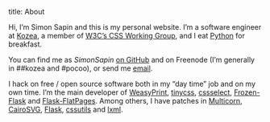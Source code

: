 title: About

Hi, I’m Simon Sapin and this is my personal website. I’m a software engineer at
[Kozea](http://kozea.fr), a member of [W3C’s CSS Working Group](
http://www.w3.org/Style/CSS/),
and I eat [Python](http://python.org/) for breakfast.

You can find me as *SimonSapin* [on GitHub](https://github.com/SimonSapin)
and on Freenode (I’m generally in ##kozea and #pocoo), or send me
<a href="&#109;&#97;&#105;&#108;&#116;&#111;&#58;simon&#64;exyr.org">email</a>.

I hack on free / open source software both in my “day time” job and on my
own time.
I’m the main developer of
[WeasyPrint](http://weasyprint.org),
[tinycss](http://packages.python.org/tinycss/),
[cssselect](http://packages.python.org/cssselect/),
[Frozen-Flask](http://packages.pyton.org/Frozen-Flask/) and
[Flask-FlatPages](http://packages.python.org/Flask-FlatPages/).
Among others, I have patches in
[Multicorn](http://multicorn.org/),
[CairoSVG](http://cairosvg.org/),
[Flask](http://flask.pocoo.org/),
[cssutils](http://packages.python.org/cssutils/) and
[lxml](http://lxml.de/).

